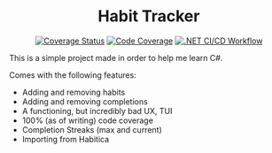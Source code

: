 <div align="center">

# Habit Tracker

[![Coverage Status](https://coveralls.io/repos/github/kevinvinther/HabitTracker/badge.svg?branch=main)](https://coveralls.io/github/kevinvinther/HabitTracker?branch=main)
[![Code Coverage](https://github.com/kevinvinther/HabitTracker/actions/workflows/coverage.yml/badge.svg)](https://github.com/kevinvinther/HabitTracker/actions/workflows/coverage.yml)
[![.NET CI/CD Workflow](https://github.com/kevinvinther/HabitTracker/actions/workflows/build.yml/badge.svg)](https://github.com/kevinvinther/HabitTracker/actions/workflows/build.yml)

</div>

This is a simple project made in order to help me learn C#.

Comes with the following features: 
* Adding and removing habits
* Adding and removing completions
* A functioning, but incredibly bad UX, TUI
* 100% (as of writing) code coverage
* Completion Streaks (max and current)
* Importing from Habitica
